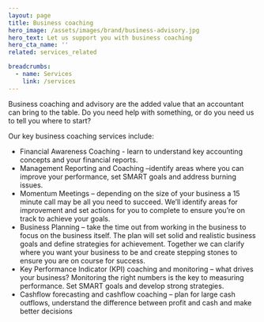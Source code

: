 ```yaml
---
layout: page
title: Business coaching
hero_image: /assets/images/brand/business-advisory.jpg
hero_text: Let us support you with business coaching
hero_cta_name: ''
related: services_related

breadcrumbs:
  - name: Services
    link: /services
---
```


Business coaching and advisory are the added value that an accountant can bring to the table. Do you need help with something, or do you need us to tell you where to start?

Our key business coaching services include:

* Financial Awareness Coaching - learn to understand key accounting concepts and your financial reports.
* Management Reporting and Coaching –identify areas where you can improve your performance, set SMART goals and address burning issues.
* Momentum Meetings – depending on the size of your business a 15 minute call may be all you need to succeed. We’ll identify areas for improvement and set actions for you to complete to ensure you’re on track to achieve your goals.
* Business Planning – take the time out from working in the business to focus on the business itself. The plan will set solid and realistic business goals and define strategies for achievement. Together we can clarify where you want your business to be and create stepping stones to ensure you are on course for success.
* Key Performance Indicator (KPI) coaching and monitoring – what drives your business? Monitoring the right numbers is the key to measuring performance. Set SMART goals and develop strong strategies.
* Cashflow forecasting and cashflow coaching – plan for large cash outflows, understand the difference between profit and cash and make better decisions
